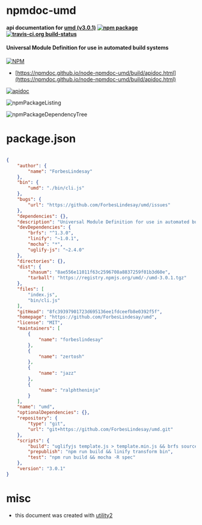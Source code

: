 # npmdoc-umd

#### api documentation for  [umd (v3.0.1)](https://github.com/ForbesLindesay/umd)  [![npm package](https://img.shields.io/npm/v/npmdoc-umd.svg?style=flat-square)](https://www.npmjs.org/package/npmdoc-umd) [![travis-ci.org build-status](https://api.travis-ci.org/npmdoc/node-npmdoc-umd.svg)](https://travis-ci.org/npmdoc/node-npmdoc-umd)

#### Universal Module Definition for use in automated build systems

[![NPM](https://nodei.co/npm/umd.png?downloads=true&downloadRank=true&stars=true)](https://www.npmjs.com/package/umd)

- [https://npmdoc.github.io/node-npmdoc-umd/build/apidoc.html](https://npmdoc.github.io/node-npmdoc-umd/build/apidoc.html)

[![apidoc](https://npmdoc.github.io/node-npmdoc-umd/build/screenCapture.buildCi.browser.%252Ftmp%252Fbuild%252Fapidoc.html.png)](https://npmdoc.github.io/node-npmdoc-umd/build/apidoc.html)

![npmPackageListing](https://npmdoc.github.io/node-npmdoc-umd/build/screenCapture.npmPackageListing.svg)

![npmPackageDependencyTree](https://npmdoc.github.io/node-npmdoc-umd/build/screenCapture.npmPackageDependencyTree.svg)



# package.json

```json

{
    "author": {
        "name": "ForbesLindesay"
    },
    "bin": {
        "umd": "./bin/cli.js"
    },
    "bugs": {
        "url": "https://github.com/ForbesLindesay/umd/issues"
    },
    "dependencies": {},
    "description": "Universal Module Definition for use in automated build systems",
    "devDependencies": {
        "brfs": "^1.3.0",
        "linify": "~1.0.1",
        "mocha": "*",
        "uglify-js": "~2.4.0"
    },
    "directories": {},
    "dist": {
        "shasum": "8ae556e11011f63c2596708a8837259f01b3d60e",
        "tarball": "https://registry.npmjs.org/umd/-/umd-3.0.1.tgz"
    },
    "files": [
        "index.js",
        "bin/cli.js"
    ],
    "gitHead": "8fc39397901723d695136ee1fdceefb8e0392f5f",
    "homepage": "https://github.com/ForbesLindesay/umd",
    "license": "MIT",
    "maintainers": [
        {
            "name": "forbeslindesay"
        },
        {
            "name": "zertosh"
        },
        {
            "name": "jazz"
        },
        {
            "name": "ralphtheninja"
        }
    ],
    "name": "umd",
    "optionalDependencies": {},
    "repository": {
        "type": "git",
        "url": "git+https://github.com/ForbesLindesay/umd.git"
    },
    "scripts": {
        "build": "uglifyjs template.js > template.min.js && brfs source.js > index.js",
        "prepublish": "npm run build && linify transform bin",
        "test": "npm run build && mocha -R spec"
    },
    "version": "3.0.1"
}
```



# misc
- this document was created with [utility2](https://github.com/kaizhu256/node-utility2)
